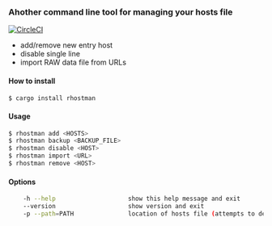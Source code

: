 ### Ahother command line tool for managing your hosts file
[![CircleCI](https://circleci.com/gh/damjack/rhostman/tree/main.svg?style=svg)](https://circleci.com/gh/damjack/rhostman/tree/main)

- add/remove new entry host
- disable single line
- import RAW data file from URLs

#### How to install
```bash
$ cargo install rhostman
```

#### Usage
```bash
$ rhostman add <HOSTS>
$ rhostman backup <BACKUP_FILE>
$ rhostman disable <HOST>
$ rhostman import <URL>
$ rhostman remove <HOST>
```

#### Options
```bash
    -h --help                    show this help message and exit
    --version                    show version and exit
    -p --path=PATH               location of hosts file (attempts to detect default)
```
